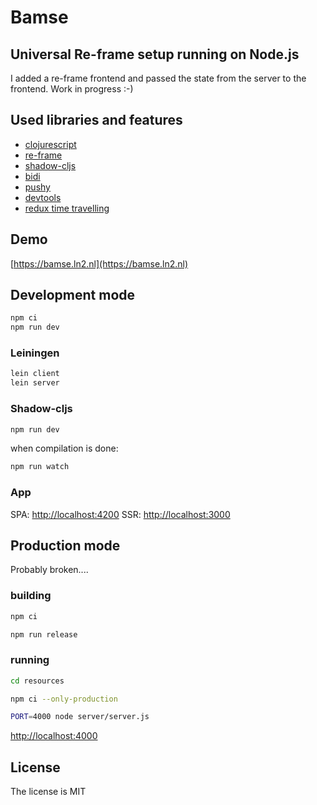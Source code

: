 # Bamse

## Universal Re-frame setup running on Node.js

I added a re-frame frontend and passed the state from the server to the frontend.
Work in progress :-)

## Used libraries and features

* [clojurescript](https://clojurescript.org/)
* [re-frame](https://github.com/Day8/re-frame)
* [shadow-cljs](https://github.com/thheller/shadow-cljs)
* [bidi](https://github.com/juxt/bidi)
* [pushy](https://github.com/kibu-australia/pushy)
* [devtools](https://github.com/binaryage/cljs-devtools)
* [redux time travelling](https://gitlab.com/StevenT/re-frame-redux)

## Demo

[https://bamse.ln2.nl](https://bamse.ln2.nl)

## Development mode

```sh
npm ci
npm run dev
```

### Leiningen

```sh
lein client
lein server
```

### Shadow-cljs

```sh
npm run dev
```

when compilation is done:

```sh
npm run watch
```

### App

SPA:
[http://localhost:4200](http://localhost:4200)
SSR:
[http://localhost:3000](http://localhost:3000)

## Production mode

Probably broken....

### building

```sh
npm ci
```

```sh
npm run release
```

### running

```sh
cd resources
```

```sh
npm ci --only-production
```

```sh
PORT=4000 node server/server.js
```

[http://localhost:4000](http://localhost:4000)

## License

The license is MIT
